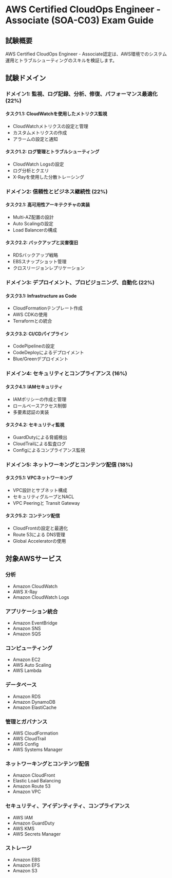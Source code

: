 # AWS Certified CloudOps Engineer - Associate (SOA-C03) Exam Guide

## 試験概要

AWS Certified CloudOps Engineer - Associate認定は、AWS環境でのシステム運用とトラブルシューティングのスキルを検証します。

## 試験ドメイン

### ドメイン1: 監視、ログ記録、分析、修復、パフォーマンス最適化 (22%)

#### タスク1.1: CloudWatchを使用したメトリクス監視
- CloudWatchメトリクスの設定と管理
- カスタムメトリクスの作成
- アラームの設定と通知

#### タスク1.2: ログ管理とトラブルシューティング
- CloudWatch Logsの設定
- ログ分析とクエリ
- X-Rayを使用した分散トレーシング

### ドメイン2: 信頼性とビジネス継続性 (22%)

#### タスク2.1: 高可用性アーキテクチャの実装
- Multi-AZ配置の設計
- Auto Scalingの設定
- Load Balancerの構成

#### タスク2.2: バックアップと災害復旧
- RDSバックアップ戦略
- EBSスナップショット管理
- クロスリージョンレプリケーション

### ドメイン3: デプロイメント、プロビジョニング、自動化 (22%)

#### タスク3.1: Infrastructure as Code
- CloudFormationテンプレート作成
- AWS CDKの使用
- Terraformとの統合

#### タスク3.2: CI/CDパイプライン
- CodePipelineの設定
- CodeDeployによるデプロイメント
- Blue/Greenデプロイメント

### ドメイン4: セキュリティとコンプライアンス (16%)

#### タスク4.1: IAMセキュリティ
- IAMポリシーの作成と管理
- ロールベースアクセス制御
- 多要素認証の実装

#### タスク4.2: セキュリティ監視
- GuardDutyによる脅威検出
- CloudTrailによる監査ログ
- Configによるコンプライアンス監視

### ドメイン5: ネットワーキングとコンテンツ配信 (18%)

#### タスク5.1: VPCネットワーキング
- VPC設計とサブネット構成
- セキュリティグループとNACL
- VPC Peeringと Transit Gateway

#### タスク5.2: コンテンツ配信
- CloudFrontの設定と最適化
- Route 53による DNS管理
- Global Acceleratorの使用

## 対象AWSサービス

### 分析
- Amazon CloudWatch
- AWS X-Ray
- Amazon CloudWatch Logs

### アプリケーション統合
- Amazon EventBridge
- Amazon SNS
- Amazon SQS

### コンピューティング
- Amazon EC2
- AWS Auto Scaling
- AWS Lambda

### データベース
- Amazon RDS
- Amazon DynamoDB
- Amazon ElastiCache

### 管理とガバナンス
- AWS CloudFormation
- AWS CloudTrail
- AWS Config
- AWS Systems Manager

### ネットワーキングとコンテンツ配信
- Amazon CloudFront
- Elastic Load Balancing
- Amazon Route 53
- Amazon VPC

### セキュリティ、アイデンティティ、コンプライアンス
- AWS IAM
- Amazon GuardDuty
- AWS KMS
- AWS Secrets Manager

### ストレージ
- Amazon EBS
- Amazon EFS
- Amazon S3